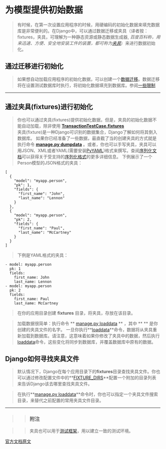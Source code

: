 # 为模型提供初始数据

> 有时候，在第一次设置应用程序的时候，用硬编码的初始化数据来填充数据库是非常便利的。在Django中，可以通过数据迁移或夹具（译者按：fixtures，夹具，可理解为一种静态资源或静态数据生成器, *百度百科称，用来迅速、方便、安全地安装工件的装置，都可称为[夹具](https://baike.baidu.com/item/%E5%A4%B9%E5%85%B7/5481848?fr=aladdin)*）来进行数据初始化。

## 通过迁移进行初始化

> 如果想自动加载应用程序的初始化数据，可以创建一个[数据迁移](https://docs.djangoproject.com/zh-hans/2.0/topics/migrations/#data-migrations)。数据迁移将在设置测试数据库时执行，将初始化数据填充到数据库。参阅[一些限制](https://docs.djangoproject.com/zh-hans/2.0/topics/testing/overview/#test-case-serialized-rollback)

---

## 通过夹具(fixtures)进行初始化

> 你也可以通过夹具(fixtures)提供初始化数据，但是，夹具的初始化数据不能自动加载，除非使用 **[TransactionTestCase.fixtures](https://docs.djangoproject.com/zh-hans/2.0/topics/testing/tools/#django.test.TransactionTestCase.fixtures)**  
> 夹具(fixture)是一种Django可识别的数据集合，Django了解如何将其倒入数据库。 
> 如果你已经准备了一些数据，最直截了当的创建夹具的方式就是执行命令 **[manage.py dumpdata](https://docs.djangoproject.com/zh-hans/2.0/ref/django-admin/#django-admin-dumpdata)** 。或者，你也可以手写夹具，夹具可以用JSON、XML或者YAML(需要安装[PyYAML](https://www.pyyaml.org/))格式来撰写。查阅[序列化文档](https://docs.djangoproject.com/zh-hans/2.0/topics/serialization/)可以获得关于受支持的[序列化格式](https://docs.djangoproject.com/zh-hans/2.0/topics/serialization/#serialization-formats)的更多详细信息。 
> 下例展示了一个Person模型的JSON格式的夹具：

```
[
  {
    "model": "myapp.person",
    "pk": 1,
    "fields": {
      "first_name": "John",
      "last_name": "Lennon"
    }
  },
  {
    "model": "myapp.person",
    "pk": 2,
    "fields": {
      "first_name": "Paul",
      "last_name": "McCartney"
    }
  }
]
```

> 下例是YAML格式的夹具：

```
- model: myapp.person
  pk: 1
  fields:
    first_name: John
    last_name: Lennon
- model: myapp.person
  pk: 2
  fields:
    first_name: Paul
    last_name: McCartney
```

> 在你的应用目录创建 **fixtures** 目录，将夹具，存放在该目录。 

> 加载数据很简单：执行命令 ** [manage.py loaddata](https://docs.djangoproject.com/en/2.0/ref/django-admin/#django-admin-loaddata) <fixturename> ** ，其中 ** <fixturename> ** 是你创建的夹具文件的名字。 
> 一旦你执行**[loaddata](https://docs.djangoproject.com/en/2.0/ref/django-admin/#django-admin-loaddata)**命令，数据将从夹具重新加载到数据库。请注意，这意味着如果你修改了夹具中的数据，然后执行[loaddata](https://docs.djangoproject.com/en/2.0/ref/django-admin/#django-admin-loaddata)命令，这些变化将同步到数据库，并覆盖数据库中原有的数据。

## Django如何寻找夹具文件

> 默认情况下，Django在每个应用目录下的**fixtures**目录查找夹具文件。你也可以通过修改配置文件中的**[FIXTURE_DIRS](https://docs.djangoproject.com/en/2.0/ref/settings/#std:setting-FIXTURE_DIRS)**配置一个附加的目录列表来告诉Django该去哪里查找夹具文件。 

> 在执行**[manage.py loaddata](https://docs.djangoproject.com/en/2.0/ref/django-admin/#django-admin-loaddata)**命令时，你也可以指定一个夹具文件搜索目录，来替代之前配置的常用夹具文件目录。

---

>> ### 附注 

>> 夹具也可以用于[测试框架](https://docs.djangoproject.com/en/2.0/topics/testing/tools/#topics-testing-fixtures)，用以建立一致的测试环境。



[官方文档原文](https://docs.djangoproject.com/en/2.0/howto/initial-data/)


